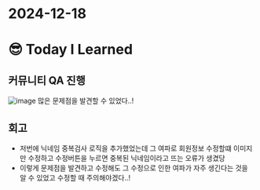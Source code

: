 # 2024-12-18

# :sunglasses: Today I Learned

## 커뮤니티 QA 진행
![image](https://github.com/user-attachments/assets/a4927564-0d46-4f30-acd8-8500376b323b)
많은 문제점을 발견할 수 있었다..!

## 회고
- 저번에 닉네임 중복검사 로직을 추가했었는데 그 여파로 회원정보 수정할떄 이미지만 수정하고 수정버튼을 누르면 중복된 닉네임이라고 뜨는 오류가 생겼당
- 이렇게 문제점을 발견하고 수정해도 그 수정으로 인한 여파가 자주 생긴다는 것을 알 수 있었고 수정할 때 주의해야겠다..!
